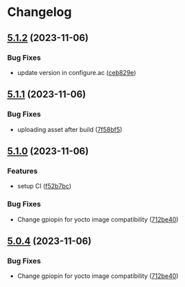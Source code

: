 # Changelog

## [5.1.2](https://github.com/hestiia-engineering/cgminer-hestiia-edition/compare/v5.1.1...v5.1.2) (2023-11-06)


### Bug Fixes

* update version in configure.ac ([ceb829e](https://github.com/hestiia-engineering/cgminer-hestiia-edition/commit/ceb829ee1b74c914d57afddf483a4a60dc2c82fb))

## [5.1.1](https://github.com/hestiia-engineering/cgminer-hestiia-edition/compare/v5.1.0...v5.1.1) (2023-11-06)


### Bug Fixes

* uploading asset after build ([7f58bf5](https://github.com/hestiia-engineering/cgminer-hestiia-edition/commit/7f58bf5c0255824f9859d0e44129c7c4d79faad7))

## [5.1.0](https://github.com/hestiia-engineering/cgminer-hestiia-edition/compare/v5.0.4...v5.1.0) (2023-11-06)


### Features

* setup CI ([f52b7bc](https://github.com/hestiia-engineering/cgminer-hestiia-edition/commit/f52b7bcb61acdbefcb9c091a6d4022239311ce54))


### Bug Fixes

* Change gpiopin for yocto image compatibility ([712be40](https://github.com/hestiia-engineering/cgminer-hestiia-edition/commit/712be408ca105f5ac00ce0772df81ec8b245ccd2))

## [5.0.4](https://github.com/hestiia-engineering/cgminer-hestiia-edition/compare/v5.0.3...v5.0.4) (2023-11-06)


### Bug Fixes

* Change gpiopin for yocto image compatibility ([712be40](https://github.com/hestiia-engineering/cgminer-hestiia-edition/commit/712be408ca105f5ac00ce0772df81ec8b245ccd2))
